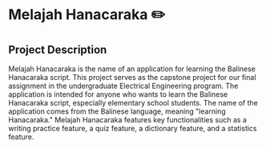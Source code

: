 # Melajah Hanacaraka ✏️

## Project Description
Melajah Hanacaraka is the name of an application for learning the Balinese Hanacaraka script. This project serves as the capstone project for our final assignment in the undergraduate Electrical Engineering program. The application is intended for anyone who wants to learn the Balinese Hanacaraka script, especially elementary school students. The name of the application comes from the Balinese language, meaning "learning Hanacaraka." Melajah Hanacaraka features key functionalities such as a writing practice feature, a quiz feature, a dictionary feature, and a statistics feature.

